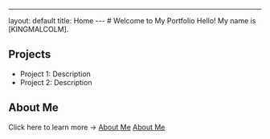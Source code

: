 ---
layout: default
title: Home
--- # Welcome to My Portfolio Hello! My name is [KINGMALCOLM].
## Projects
- Project 1: Description
- Project 2: Description
## About Me
Click here to learn more → [About Me](about.md)
[About Me](about.md)
